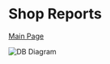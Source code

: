 # Shop Reports
[Main Page](../../README.md)

![DB Diagram](https://cdn.pixabay.com/photo/2017/06/16/07/26/under-construction-2408059_1280.png)